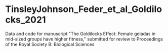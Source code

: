 # TinsleyJohnson_Feder_et_al_Goldilocks_2021

Data and code for manuscript "The Goldilocks Effect: Female geladas in mid-sized groups have higher fitness," submitted for review to Proceedings of the Royal Society B: Biological Sciences

